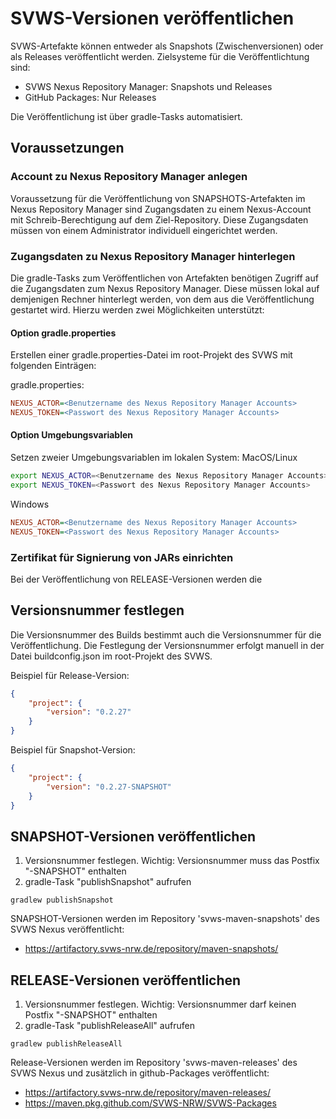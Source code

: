 # SVWS-Versionen veröffentlichen
SVWS-Artefakte können entweder als Snapshots (Zwischenversionen) oder als Releases veröffentlicht werden. Zielsysteme für die Veröffentlichtung sind:

* SVWS Nexus Repository Manager: Snapshots und Releases
* GitHub Packages: Nur Releases

Die Veröffentlichung ist über gradle-Tasks automatisiert.

## Voraussetzungen

### Account zu Nexus Repository Manager anlegen
Voraussetzung für die Veröffentlichung von SNAPSHOTS-Artefakten im Nexus Repository Manager sind Zugangsdaten zu einem Nexus-Account mit Schreib-Berechtigung auf dem Ziel-Repository. Diese Zugangsdaten müssen von einem Administrator individuell eingerichtet werden.

### Zugangsdaten zu Nexus Repository Manager hinterlegen
Die gradle-Tasks zum Veröffentlichen von Artefakten benötigen Zugriff auf die Zugangsdaten zum Nexus Repository Manager. Diese müssen lokal auf demjenigen Rechner hinterlegt werden, von dem aus die Veröffentlichung gestartet wird. Hierzu werden zwei Möglichkeiten unterstützt:

#### Option gradle.properties
Erstellen einer gradle.properties-Datei im root-Projekt des SVWS mit folgenden Einträgen:

gradle.properties:
```ini
NEXUS_ACTOR=<Benutzername des Nexus Repository Manager Accounts>
NEXUS_TOKEN=<Passwort des Nexus Repository Manager Accounts>
```

#### Option Umgebungsvariablen
Setzen zweier Umgebungsvariablen im lokalen System:
MacOS/Linux
```bash
export NEXUS_ACTOR=<Benutzername des Nexus Repository Manager Accounts>
export NEXUS_TOKEN=<Passwort des Nexus Repository Manager Accounts>
```
Windows
```ini
NEXUS_ACTOR=<Benutzername des Nexus Repository Manager Accounts>
NEXUS_TOKEN=<Passwort des Nexus Repository Manager Accounts>
```

### Zertifikat für Signierung von JARs einrichten
Bei der Veröffentlichung von RELEASE-Versionen werden die

## Versionsnummer festlegen
Die Versionsnummer des Builds bestimmt auch die Versionsnummer für die Veröffentlichung. Die Festlegung der Versionsnummer erfolgt manuell in der Datei buildconfig.json im root-Projekt des SVWS.

Beispiel für Release-Version:
```json
{
	"project": {
		"version": "0.2.27"
	}
}
```
Beispiel für Snapshot-Version:
```json
{
	"project": {
		"version": "0.2.27-SNAPSHOT"
	}
}
```

## SNAPSHOT-Versionen veröffentlichen
1. Versionsnummer festlegen. Wichtig: Versionsnummer muss das Postfix "-SNAPSHOT" enthalten
2. gradle-Task "publishSnapshot" aufrufen
```shell
gradlew publishSnapshot
```
SNAPSHOT-Versionen werden im Repository 'svws-maven-snapshots' des SVWS Nexus veröffentlicht:
* https://artifactory.svws-nrw.de/repository/maven-snapshots/
## RELEASE-Versionen veröffentlichen
1. Versionsnummer festlegen. Wichtig: Versionsnummer darf keinen Postfix "-SNAPSHOT" enthalten
2. gradle-Task "publishReleaseAll" aufrufen
```shell
gradlew publishReleaseAll
```
Release-Versionen werden im Repository 'svws-maven-releases' des SVWS Nexus und zusätzlich in github-Packages veröffentlicht:
* https://artifactory.svws-nrw.de/repository/maven-releases/
* https://maven.pkg.github.com/SVWS-NRW/SVWS-Packages

